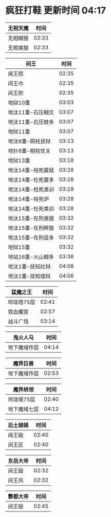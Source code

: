 # 疯狂打鞋 更新时间 04:17

| 无相天魔   | 时间    |
|--------|-------|
| 无相糊狼 | 02:33 |
| 无相类狼 | 02:33 |

| 间王   | 时间    |
|--------|-------|
| 闻王熙 | 02:35 |
| 间王巾 | 02:35 |
| 间王砍 | 02:35 |
| 地狱10重 | 03:03 |
| 地汰11重-石压糊交 | 03:07 |
| 地汰11重-石压蛙多 | 03:07 |
| 地狱11重 | 03:07 |
| 地汰8重-网柱民狱 | 03:13 |
| 地扑8重-桐柱忧关 | 03:13 |
| 地狱13重 | 03:18 |
| 地汰14重-柱死震就 | 03:28 |
| 地汰14重-杜死震多 | 03:28 |
| 地汰14重-柱死类训 | 03:28 |
| 地汰14重-柱死炉 | 03:28 |
| 地汰14重-杜死类训 | 03:28 |
| 地汰15重-在刑类狼 | 03:32 |
| 地汰15重-在刑粹狼 | 03:32 |
| 地汰15重-在刑适多 | 03:32 |
| 地狱15重 | 03:32 |
| 地站16重-火山糊多 | 03:36 |
| 地汰1重-技知灶狱 | 04:06 |
| 地汰1重-技知煌狱 | 04:06 |

| 猛魔之王   | 时间    |
|--------|-------|
| 玲珑塔75层 | 02:41 |
| 铁血魔宫 | 02:57 |
| 战斗广场 | 03:14 |

| 鬼火人马   | 时间    |
|--------|-------|
| 地下魔域作层 | 04:14 |

| 魔界巨兽   | 时间    |
|--------|-------|
| 地下魔域作层 | 02:53 |

| 魔界统领   | 时间    |
|--------|-------|
| 玲珑塔75层 | 02:40 |
| 地下魔域七层 | 04:12 |

| 后土娘娘   | 时间    |
|--------|-------|
| 闻王殴 | 02:40 |
| 间王区 | 02:40 |

| 东岳大帝   | 时间    |
|--------|-------|
| 间王殴 | 02:32 |
| 间王风 | 02:32 |

| 酆都大帝   | 时间    |
|--------|-------|
| 间王殴 | 02:45 |